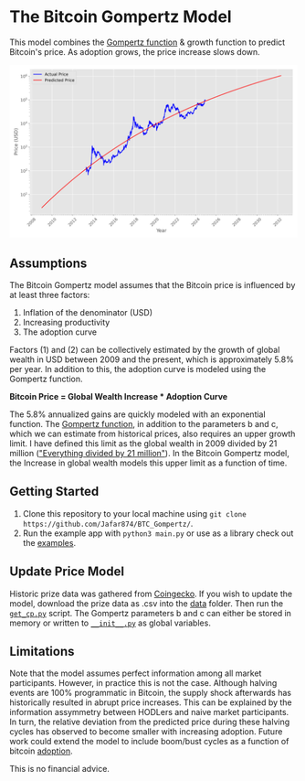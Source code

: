# The Bitcoin Gompertz Model

This model combines the [Gompertz function](https://en.wikipedia.org/wiki/Gompertz_function) & growth function to predict Bitcoin's price. As adoption grows, the price increase slows down.

![The Gompertz Model](./examples/log.png)

## Assumptions
The Bitcoin Gompertz model assumes that the Bitcoin price is influenced by at least three factors:
1. Inflation of the denominator (USD)
2. Increasing productivity
3. The adoption curve
   
Factors (1) and (2) can be collectively estimated by the growth of global wealth in USD between 2009 and the present, which is approximately 5.8% per year.
In addition to this, the adoption curve is modeled using the Gompertz function.

**Bitcoin Price = Global Wealth Increase * Adoption Curve**

The 5.8% annualized gains are quickly modeled with an exponential function.
The [Gompertz function](https://en.wikipedia.org/wiki/Gompertz_function), in addition to the parameters b and c, which we can estimate from historical prices, also requires an upper growth limit.
I have defined this limit as the global wealth in 2009 divided by 21 million (["Everything divided by 21 million"](https://www.amazon.com/Bitcoin-Everything-divided-21-million/dp/9916697191)). 
In the Bitcoin Gompertz model, the Increase in global wealth models this upper limit as a function of time.

## Getting Started
1. Clone this repository to your local machine using `git clone https://github.com/Jafar874/BTC_Gompertz/`.
2. Run the example app with `python3 main.py` or use as a library check out the [examples](./examples).

## Update Price Model
Historic prize data was gathered from [Coingecko](https://www.coingecko.com/en/coins/bitcoin).
If you wish to update the model, download the prize data as .csv into the [data](./data) folder.
Then run the [`get_cp.py`](./get_cp.py) script.
The Gompertz parameters b and c can either be stored in memory or written to [`__init__.py`](./__init__.py) as global variables.

## Limitations
Note that the model assumes perfect information among all market participants. However, in practice this is not the case.
Although halving events are 100% programmatic in Bitcoin, the supply shock afterwards has historically resulted in abrupt price increases.
This can be explained by the information assymmetry between HODLers and naive market participants.
In turn, the relative deviation from the predicted price during these halving cycles has observed to become smaller with increasing adoption.
Future work could extend the model to include boom/bust cycles as a function of bitcoin [adoption](./examples/adoption.ipynb).

This is no financial advice.
